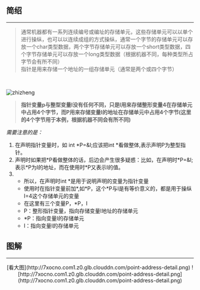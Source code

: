 ## 简绍
---
> 通常机器都有一系列连续编号或编址的存储单元，这些存储单元可以以单个进行操纵，也可以以连续成组的方式操纵，通常一个字节的存储单元可以存放一个char类型数据，两个字节存储单元可以存放一个short类型数据，四个字节存储单元可以存放一个long类型数据（根据机器不同，每种类型所占字节会有所不同）<br/>
指针是用来存储一个地址的一组存储单元（通常是两个或四个字节）
<br/>

![zhizheng](http://7xocno.com1.z0.glb.clouddn.com/point-address.png)


> **指针变量p与整型变量I没有任何不同，只是I用来存储整形变量4在存储单元中占用4个字节，而P用来存储变量I的地址在存储单元中占用4个字节(这里的4个字节用于本例，根据机器不同会有所不同)**<br/>


*需要注意的是：*


1. 在声明指针变量时，如 int \*P=&I;应该把int \*看做整体,表示声明P为整型指针。<br/>
2. 声明时如果把\*P看做整体的话，后边会产生很多疑惑：比如，在声明时\*P=&I;表示\*P为I的地址，而在使用时*P又表示I的值。
3. * 所以，在声明时int \*是用于说明声明的变量为指针变量
   * 使用时在指针变量前加\*,如\*P，这个\*P与I是有等价意义的，都是用于操纵I=4这个存储单元的变量
   * 在这里有三个变量P，\*P，I
    * P：整形指针变量，指向存储变量I地址的存储单元
    * \*P：指向变量I的存储单元
    * I：指向变量I的存储单元
    

## 图解
---
<center>[看大图](http://7xocno.com1.z0.glb.clouddn.com/point-address-detail.png)
![http://7xocno.com1.z0.glb.clouddn.com/point-address-detail.png](http://7xocno.com1.z0.glb.clouddn.com/point-address-detail.png)







